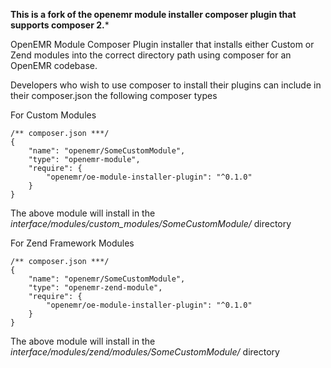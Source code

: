 **This is a fork of the openemr module installer composer plugin that supports composer 2.***

OpenEMR Module Composer Plugin installer that installs either Custom or Zend modules into the correct directory path using composer for an OpenEMR codebase.

Developers who wish to use composer to install their plugins can include in their composer.json the following composer types

For Custom Modules

```
/** composer.json ***/
{
    "name": "openemr/SomeCustomModule",
    "type": "openemr-module",
    "require": {
        "openemr/oe-module-installer-plugin": "^0.1.0"
    }
}
```
The above module will install in the *interface/modules/custom_modules/SomeCustomModule/* directory

For Zend Framework Modules

```
/** composer.json ***/
{
    "name": "openemr/SomeCustomModule",
    "type": "openemr-zend-module",
    "require": {
        "openemr/oe-module-installer-plugin": "^0.1.0"
    }
}
```
The above module will install in the *interface/modules/zend/modules/SomeCustomModule/* directory
